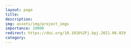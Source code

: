 ```yaml
---
layout: page
title: 
description: 
img: assets/img/project_imgs
importance: 10000
redirect: https://doi.org/10.1016%2Fj.bpj.2021.06.029
category: 
---
```

